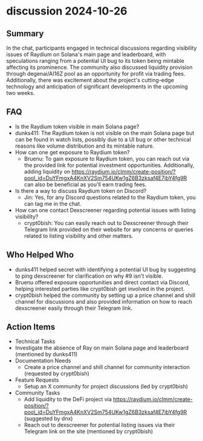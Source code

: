# discussion 2024-10-26

## Summary

In the chat, participants engaged in technical discussions regarding visibility issues of Raydium on Solana's main page
and leaderboard, with speculations ranging from a potential UI bug to its token being mintable affecting its prominence.
The community also discussed liquidity provision through degenai/AI16Z pool as an opportunity for profit via trading
fees. Additionally, there was excitement about the project's cutting-edge technology and anticipation of significant
developments in the upcoming two weeks.

## FAQ

- Is the Raydium token visible in main Solana page?
- dunks411: The Raydium token is not visible on the main Solana page but can be found in watch lists, possibly due to a
  UI bug or other technical reasons like volume distribution and its mintable nature.
- How can one get exposure to Raydium token?
    - Bruenu: To gain exposure to Raydium token, you can reach out via the provided link for potential investment
      opportunities. Additionally, adding liquidity
      on https://raydium.io/clmm/create-position/?pool_id=DuYFmgxA4KnXV2Sm754UKw1gZ6B3zksaf4E7ibY4fg9R can also be
      beneficial as you'll earn trading fees.
- Is there a way to discuss Raydium token on Discord?
    - Jin: Yes, for any Discord questions related to the Raydium token, you can tag me in the chat.
- How can one contact Dexscreener regarding potential issues with listing visibility?
    - crypt0bish: You can easily reach out to Dexscreener through their Telegram link provided on their website for any
      concerns or queries related to listing visibility and other matters.

## Who Helped Who

- dunks411 helped secret with identifying a potential UI bug by suggesting to ping dexscreener for clarification on why
  #9 isn't visible.
- Bruenu offered exposure opportunities and direct contact via Discord, helping interested parties like crypt0bish get involved in the project.
- crypt0bish helped the community by setting up a price channel and shill channel for discussions and also provided information on how to reach dexscreener easily through their Telegram link.

## Action Items

- Technical Tasks
- Investigate the absence of Ray on main Solana page and leaderboard (mentioned by dunks411)
- Documentation Needs
    - Create a price channel and shill channel for community interaction (requested by crypt0bish)
- Feature Requests
    - Setup an X community for project discussions (led by crypt0bish)
- Community Tasks
    - Add liquidity to the DeFi project
      via https://raydium.io/clmm/create-position/?pool_id=DuYFmgxA4KnXV2Sm754UKw1gZ6B3zksaf4E7ibY4fg9R (suggested by
      dnx)
    - Reach out to dexscreener for potential listing issues via their Telegram link on the site (mentioned by
      crypt0bish)
